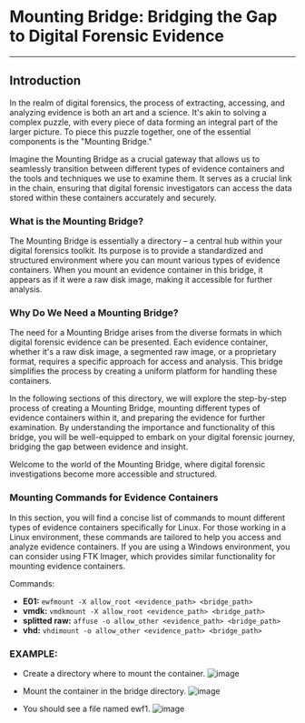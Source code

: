 # **Mounting Bridge: Bridging the Gap to Digital Forensic Evidence**

---

## **Introduction**

In the realm of digital forensics, the process of extracting, accessing, and analyzing evidence is both an art and a science. It's akin to solving a complex puzzle, with every piece of data forming an integral part of the larger picture. To piece this puzzle together, one of the essential components is the "Mounting Bridge."

Imagine the Mounting Bridge as a crucial gateway that allows us to seamlessly transition between different types of evidence containers and the tools and techniques we use to examine them. It serves as a crucial link in the chain, ensuring that digital forensic investigators can access the data stored within these containers accurately and securely.

### What is the Mounting Bridge?

The Mounting Bridge is essentially a directory – a central hub within your digital forensics toolkit. Its purpose is to provide a standardized and structured environment where you can mount various types of evidence containers. When you mount an evidence container in this bridge, it appears as if it were a raw disk image, making it accessible for further analysis.

### Why Do We Need a Mounting Bridge?

The need for a Mounting Bridge arises from the diverse formats in which digital forensic evidence can be presented. Each evidence container, whether it's a raw disk image, a segmented raw image, or a proprietary format, requires a specific approach for access and analysis. This bridge simplifies the process by creating a uniform platform for handling these containers.

In the following sections of this directory, we will explore the step-by-step process of creating a Mounting Bridge, mounting different types of evidence containers within it, and preparing the evidence for further examination. By understanding the importance and functionality of this bridge, you will be well-equipped to embark on your digital forensic journey, bridging the gap between evidence and insight.

Welcome to the world of the Mounting Bridge, where digital forensic investigations become more accessible and structured.

### Mounting Commands for Evidence Containers

In this section, you will find a concise list of commands to mount different types of evidence containers specifically for Linux. For those working in a Linux environment, these commands are tailored to help you access and analyze evidence containers. If you are using a Windows environment, you can consider using FTK Imager, which provides similar functionality for mounting evidence containers.

Commands:

- **E01:** `ewfmount -X allow_root <evidence_path> <bridge_path>`
- **vmdk:** `vmdkmount -X allow_root <evidence_path> <bridge_path>`
- **splitted raw:** `affuse -o allow_other <evidence_path> <bridge_path>`
- **vhd:** `vhdimount -o allow_other <evidence_path> <bridge_path>`

### EXAMPLE:
  - Create a directory where to mount the container.
    ![image](https://github.com/JESUSAMM/Unraveling-the-Enigma-of-Mounting-Dead-Forensic-Evidence/assets/149633912/b55acaf3-a84f-4184-95b5-5d3ba3f9e4c8)

    

 -  Mount the container in the bridge directory.
    ![image](https://github.com/JESUSAMM/Unraveling-the-Enigma-of-Mounting-Dead-Forensic-Evidence/assets/149633912/8e083ed6-1eda-4d20-8eef-d3b0fc34e01c)

 - You should see a file named ewf1.
  ![image](https://github.com/JESUSAMM/Unraveling-the-Enigma-of-Mounting-Dead-Forensic-Evidence/assets/149633912/4a6e6005-2758-4513-a734-8423a4041418)

 
